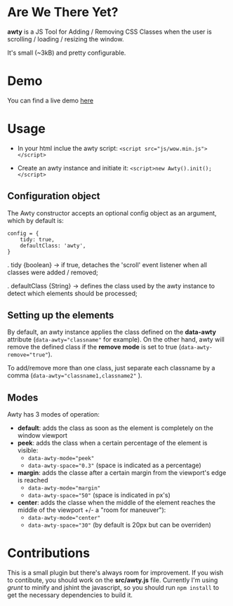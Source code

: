 Are We There Yet? 
====

**awty** is a JS Tool for Adding / Removing CSS Classes when the user is scrolling / loading / resizing the window. 

It's small (~3kB) and pretty configurable.


# Demo

You can find a live demo [here](http://antoniocapelo.github.io/awty)


# Usage

* In your html inclue the awty script: ``<script src="js/wow.min.js"></script>``

* Create an awty instance and initiate it: ``<script>new Awty().init();</script>``

## Configuration object

The Awty constructor accepts an optional config object as an argument, which by default is:

	config = {
		tidy: true,
		defaultClass: 'awty',
	}	

. tidy {boolean} -> if true, detaches the 'scroll' event listener when all classes were added / removed;

. defaultClass {String} -> defines the class used by the awty instance to detect which elements should be processed;

## Setting up the elements

By default, an awty instance applies the class defined on the **data-awty** attribute (``data-awty="classname"`` for example).
On the other hand, awty will remove the defined class if the **remove mode** is set to true (``data-awty-remove="true"``).

To add/remove more than one class, just separate each classname by a comma (``data-awty="classname1,classname2"`` ).

## Modes

Awty has 3 modes of operation:

* **default**: adds the class as soon as the element is completely on the window viewport
* **peek**: adds the class when a certain percentage of the element is visible:
  * ``data-awty-mode="peek"`` 
  * ``data-awty-space="0.3"`` (space is indicated as a percentage)
* **margin**: adds the classe after a certain margin from the viewport's edge is reached
  * ``data-awty-mode="margin"`` 
  * ``data-awty-space="50"`` (space is indicated in px's)
* **center**: adds the classe when the middle of the element reaches the middle of the viewport +/- a "room for maneuver"):
  * ``data-awty-mode="center"`` 
  * ``data-awty-space="30"`` (by default is 20px but can be overriden)


# Contributions

This is a small plugin but there's always room for improvement. If you wish to contibute, you should work on the **src/awty.js** file. Currently I'm using *grunt* to minify and jshint the javascript, so you should run ``npm install`` to get the necessary dependencies to build it.

